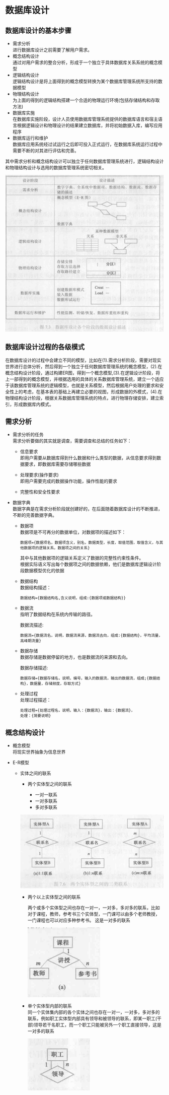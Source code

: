 # 数据库设计    

## 数据库设计的基本步骤     

* 需求分析        
    进行数据库设计之前需要了解用户需求。   
* 概念结构设计      
    通过对用户需求的整合分析，形成于一个独立于具体数据库关系系统的概念模型    
* 逻辑结构设计   
    逻辑结构设计是将上面得到的概念模型转换为某个数据库管理系统所支持的数据模型      
* 物理结构设计     
    为上面的得到的逻辑结构搭建一个合适的物理运行环境(包括存储结构和存取方法)   
* 数据库实施   
    在数据库实施阶段，设计人员使用数据库管理系统提供的数据库语言和宿主语言根据逻辑设计和物理设计的结果建立数据库，并将初始数据入库，编写应用程序     
* 数据库运行和维护       
    数据库应用系统经过试运行之后即可投入正式运行，在数据库系统运行过程中需要不断的对其进行评估和完善。       

其中需求分析和概念结构设计可以独立于任何数据库管理系统进行，逻辑结构设计和物理结构设计与选用的数据库管理系统密切相关。     

![design](../image/databsedesign.png)      


## 数据库设计过程的各级模式     

在数据库设计的过程中会建立不同的模型，比如在(1).需求分析阶段，需要对现实世界进行总体分析，然后得到一个独立于任何数据库管理系统的概念模型，(2).在概念结构设计阶段，通过构建ER图，得到一个概念模型,(3).在逻辑设计阶段，将上一部得到的概念模型，并根据选用的具体的关系数据库管理系统，建立一个适应于该数据库管理系统的逻辑模型，也就是关系模型，然后根据用户处理的要求和安全性上的考虑，在基本表的基础上再建立必要的视图，形成数据的外模式，(4).在物理结构设计阶段，根据关系数据库管理系统的特点，进行物理存储安排，建立索引，形成数据库内模式。      


## 需求分析     

* 需求分析的任务      
    需求分析要做的其实就是调查，需要调查和总结的任务如下：   
    * 信息要求    
        即用户需要从数据库得到什么数据和什么类型的数据，从信息要求得到数据要求，即数据库需要存储哪些数据   

    * 处理要求(操作要求)    
        即用户需要完成的数据操作功能，操作性能的要求    

    * 完整性和安全性要求     
        

* 数据字典       
    数据字典是在需求分析阶段就创建好的，在后面随着数据库设计的不断推进，不断的完善数据字典。       

    * 数据项    
        数据项是不可再分的数据单位，对数据项的描述如下：   
        ```
        数据项={数据项名，数据项含义，别名，数据类型，长度，取值范围，取值含义，与其他数据项的逻辑关系，数据项之间的关系}   
        ```   
        其中与其他数据项的逻辑关系定义了数据的完整性约束性条件。     
        根据实际语义写出每个数据项之间的数据依赖，他们是数据库逻辑设计阶段数据模型优化的依据      

    * 数据结构    
        数据结构描述：   
        ```
        数据结构={数据结构名,含义说明，组成:{数据项或数据结构}}  
        ```   

    * 数据流   
        指明了数据结构在系统内传输的路径。    
        
        数据流描述:  
        ```
        数据流={数据流名，说明，数据流来源，数据流去向，组成:{数据结构}，平均流量，高峰期流量}    
        ```   

    * 数据存储    
        数据存储是数据停留的地方，也是数据流的来源和去向。     

        数据存储描述:   
        ```
        数据存储={数据存储名，说明，编号，输入的数据流，输出的数据流，组成;{数据结构}，数据量，存储频度，存取方式}   
        ```   

    * 处理过程    
        处理过程描述：   
        
        ```
        处理过程={处理过程名，说明，输入：{数据流}，输出：{数据流}，
        处理：{简要说明}   
        ```   

## 概念结构设计   

* 概念模型    
    将现实世界抽象为信息世界       

* E-R模型    
    
    * 实体之间的联系     
        * 两个实体型之间的联系    

            * 一对一联系   
            * 一对多联系  
            * 多对多联系      

        ![design](../image/databasedesign1.png)   

        * 两个以上实体型之间的联系   
            
            两个或多个实体型之间也存在一对一，一对多，多对多的联系，比如对于课程，教师，参考书三个实体型，一门课可以由多个老师教授，一门课程也可以对应多种参考书。
            这是一对多的联系     

            ![design](../image/databasedesign2.png)   
        
        * 单个实体型内部的联系    
            同一个实体集内部的各个实体之间也存在一对一，一对多，多对多的联系，例如职工实体型内部具有领导和被领导的联系，即某一职工(干部)领导若干名职工，而一个职工只能被另外一个职工直接领导，这是一对多的联系  

            ![design](../image/databasedesign3.png)   
        
        







